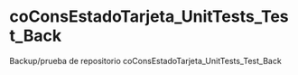 # coConsEstadoTarjeta_UnitTests_Test_Back
Backup/prueba de repositorio coConsEstadoTarjeta_UnitTests_Test_Back
